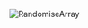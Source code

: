 
![RandomiseArray](https://github.com/vatanvwaikar/SortingAlgorithm/assets/142658883/dad87474-64a5-4de0-b17c-c01120b893fb)
